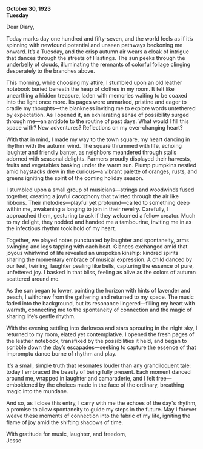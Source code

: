
**October 30, 1923**  
**Tuesday**

Dear Diary,

Today marks day one hundred and fifty-seven, and the world feels as if it’s spinning with newfound potential and unseen pathways beckoning me onward. It’s a Tuesday, and the crisp autumn air wears a cloak of intrigue that dances through the streets of Hastings. The sun peeks through the underbelly of clouds, illuminating the remnants of colorful foliage clinging desperately to the branches above. 

This morning, while choosing my attire, I stumbled upon an old leather notebook buried beneath the heap of clothes in my room. It felt like unearthing a hidden treasure, laden with memories waiting to be coaxed into the light once more. Its pages were unmarked, pristine and eager to cradle my thoughts—the blankness inviting me to explore words untethered by expectation. As I opened it, an exhilarating sense of possibility surged through me—an antidote to the routine of past days. What would I fill this space with? New adventures? Reflections on my ever-changing heart?

With that in mind, I made my way to the town square, my heart dancing in rhythm with the autumn wind. The square thrummed with life, echoing laughter and friendly banter, as neighbors meandered through stalls adorned with seasonal delights. Farmers proudly displayed their harvests, fruits and vegetables basking under the warm sun. Plump pumpkins nestled amid haystacks drew in the curious—a vibrant palette of oranges, rusts, and greens igniting the spirit of the coming holiday season. 

I stumbled upon a small group of musicians—strings and woodwinds fused together, creating a joyful cacophony that twisted through the air like ribbons. Their melodies—playful yet profound—called to something deep within me, awakening a longing to join in their revelry. Carefully, I approached them, gesturing to ask if they welcomed a fellow creator. Much to my delight, they nodded and handed me a tambourine, inviting me in as the infectious rhythm took hold of my heart.

Together, we played notes punctuated by laughter and spontaneity, arms swinging and legs tapping with each beat. Glances exchanged amid that joyous whirlwind of life revealed an unspoken kinship: kindred spirits sharing the momentary embrace of musical expression. A child danced by our feet, twirling, laughter pealing like bells, capturing the essence of pure, unfettered joy. I basked in that bliss, feeling as alive as the colors of autumn scattered around me.

As the sun began to lower, painting the horizon with hints of lavender and peach, I withdrew from the gathering and returned to my space. The music faded into the background, but its resonance lingered—filling my heart with warmth, connecting me to the spontaneity of connection and the magic of sharing life’s gentle rhythm. 

With the evening settling into darkness and stars sprouting in the night sky, I returned to my room, elated yet contemplative. I opened the fresh pages of the leather notebook, transfixed by the possibilities it held, and began to scribble down the day’s escapades—seeking to capture the essence of that impromptu dance borne of rhythm and play.

It’s a small, simple truth that resonates louder than any grandiloquent tale: today I embraced the beauty of being fully present. Each moment danced around me, wrapped in laughter and camaraderie, and I felt free—emboldened by the choices made in the face of the ordinary, breathing magic into the mundane.

And so, as I close this entry, I carry with me the echoes of the day's rhythm, a promise to allow spontaneity to guide my steps in the future. May I forever weave these moments of connection into the fabric of my life, igniting the flame of joy amid the shifting shadows of time.

With gratitude for music, laughter, and freedom,  
Jesse
